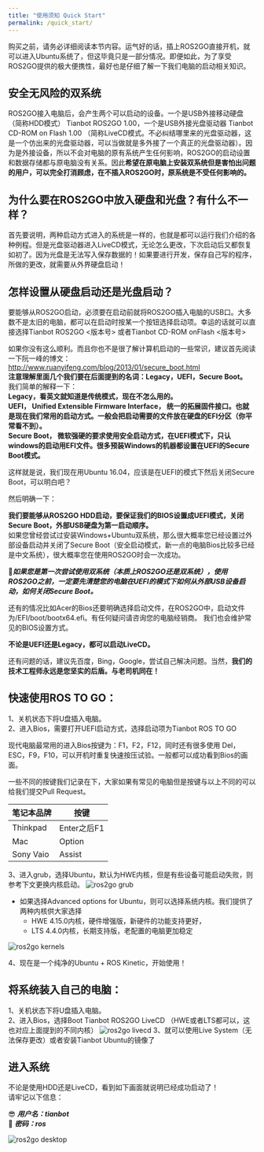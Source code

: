 ```yaml
---
title: "使用须知 Quick Start"
permalink: /quick_start/
--- 
```


购买之前，请务必详细阅读本节内容。运气好的话，插上ROS2GO直接开机，就可以进入Ubuntu系统了，但这毕竟只是一部分情况。即便如此，为了享受ROS2GO提供的极大便携性，最好也是仔细了解一下我们电脑的启动相关知识。

## 安全无风险的双系统
ROS2GO接入电脑后，会产生两个可以启动的设备。一个是USB外接移动硬盘（简称HDD模式） Tianbot ROS2GO 1.00，一个是USB外接光盘驱动器 Tianbot CD-ROM on Flash 1.00  （简称LiveCD模式。不必纠结哪里来的光盘驱动器，这是一个仿出来的光盘驱动器，可以当做就是多外接了一个真正的光盘驱动器）。因为是外接设备，所以不会对电脑的原有系统产生任何影响，ROS2GO的启动设置和数据存储都与原电脑没有关系。因此**希望在原电脑上安装双系统但是害怕出问题的用户，可以完全打消顾虑，在不插入ROS2GO时，原系统是不受任何影响的。**  

## 为什么要在ROS2GO中放入硬盘和光盘？有什么不一样？  
首先要说明，两种启动方式进入的系统是一样的，也就是都可以运行我们介绍的各种例程。但是光盘驱动器进入LiveCD模式，无论怎么更改，下次启动后又都恢复如初了。因为光盘是无法写入保存数据的！如果要进行开发，保存自己写的程序，所做的更改，就需要从外界硬盘启动！

## 怎样设置从硬盘启动还是光盘启动？

要能够从ROS2GO启动，必须要在启动前就将ROS2GO插入电脑的USB口。大多数不是太旧的电脑，都可以在启动时按某一个按钮选择启动项。幸运的话就可以直接选择Tianbot ROS2GO <版本号> 或者Tianbot CD-ROM onFlash <版本号>  

如果你没有这么顺利。而且你也不是很了解计算机启动的一些常识，建议首先阅读一下阮一峰的博文：  
http://www.ruanyifeng.com/blog/2013/01/secure_boot.html  
**注意理解里面几个我们要在后面提到的名词：Legacy，UEFI，Secure Boot。**  
我们简单的解释一下：  
**Legacy，看英文就知道是传统模式，现在不怎么用的。**    
**UEFI， Unified Extensible Firmware Interface， 统一的拓展固件接口。也就是现在我们常用的启动方式。一般会把启动需要的文件放在硬盘的EFI分区（你平常看不到）。**  
**Secure Boot， 微软强硬的要求使用安全启动方式，在UEFI模式下，只认windows的启动用EFI文件。很多预装Windows的机器都设置在UEFI的Secure Boot模式。**  

这样就是说，我们现在用Ubuntu 16.04，应该是在UEFI的模式下然后关闭Secure Boot，可以明白吧？  

然后明确一下：  

**我们要能够从ROS2GO HDD启动，要保证我们的BIOS设置成UEFI模式，关闭Secure Boot，外部USB硬盘为第一启动顺序。**  
如果您曾经尝试过安装Windows+Ubuntu双系统，那么很大概率您已经设置过外部设备启动并关闭了Secure Boot（安全启动模式，新一点的电脑Bios比较多已经是中文系统），很大概率您在使用ROS2GO时会一次成功。  

&#x1F538;***如果您是第一次尝试使用双系统（本质上ROS2GO还是双系统），使用ROS2GO之前，一定要先清楚您的电脑在UEFI的模式下如何从外部USB设备启动，如何关闭Secure Boot。***  

还有的情况比如Acer的Bios还要明确选择启动文件，在ROS2GO中，启动文件为/EFI/boot/bootx64.efi。有任何疑问请咨询您的电脑经销商。 我们也会维护常见的BIOS设置方式。  

**不论是UEFI还是Legacy，都可以启动LiveCD。**

还有问题的话，建议先百度，Bing，Google，尝试自己解决问题。当然，**我们的技术工程师永远是您坚实的后盾。与老司机同在！**



## 快速使用ROS TO GO：  
1、关机状态下将U盘插入电脑。  
2、进入Bios，需要打开UEFI启动方式，选择启动项为Tianbot ROS TO GO  

现代电脑最常用的进入Bios按键为：F1，F2，F12，同时还有很多使用 Del，ESC，F9，F10，可以开机时重复快速按压试验。一般都可以成功看到Bios的画面。

一些不同的按键我们记录在下，大家如果有常见的电脑但是按键与以上不同的可以给我们提交Pull Request。

|  笔记本品牌  | 按键         |
|  --------   | ------       |
|  Thinkpad   | Enter之后F1  |
|  Mac        |  Option      |
|  Sony Vaio  |  Assist      |

3、进入grub，选择Ubuntu，默认为HWE内核，但是有些设备可能启动失败，则参考下文更换内核启动。
![ros2go grub](https://github.com/tianbot/ros2go/raw/master/assets/images/grub.png)  

 - 如果选择Advanced options for Ubuntu，则可以选择系统内核。我们提供了两种内核供大家选择
   - HWE 4.15.0内核，硬件增强版，新硬件的功能支持更好，
   - LTS 4.4.0内核，长期支持版，老配置的电脑更加稳定  

![ros2go kernels](https://github.com/tianbot/ros2go/raw/master/assets/images/kernels.png) 

4、现在是一个纯净的Ubuntu + ROS Kinetic，开始使用！  


## 将系统装入自己的电脑：  
1、关机状态下将U盘插入电脑。  
2、进入Bios，选择Boot Tianbot ROS2GO LiveCD （HWE或者LTS都可以，这也对应上面提到的不同内核） 
![ros2go livecd](https://github.com/tianbot/ros2go/raw/master/assets/images/livecd.png) 
3、就可以使用Live System（无法保存更改）或者安装Tianbot Ubuntu的镜像了  

## 进入系统
不论是使用HDD还是LiveCD，看到如下画面就说明已经成功启动了！  
请牢记以下信息： 

  :sunglasses: ***用户名：tianbot***  
  :key: ***密码：ros***  

![ros2go desktop](https://github.com/tianbot/ros2go/raw/master/assets/images/desktop.png) 